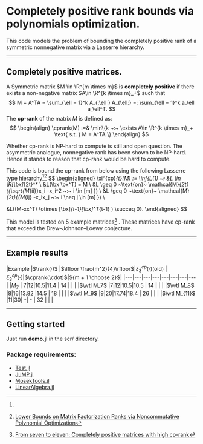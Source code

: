 $$
\newcommand{\R}{\mathbb{R}} 	      % Reals
\newcommand{\rank}{\mathrm{rank}}
\newcommand{\cprank}{\mathrm{rank_{cp}}}
\newcommand{\wtl}{\widetilde }
$$

# Completely positive rank bounds via polynomials optimization.

This code models the problem of bounding the completely positive rank of a symmetric nonnegative matrix via a Lasserre hierarchy.

---
## Completely positive matrices.

 A Symmetric matrix $M \in \R^{m \times m}$ is **completely positive** if there exists  a non-negative matrix $A\in \R^{k \times m}_+$ such that 
$$
M = A^TA = \sum_{\ell = 1}^k A_{:\ell } A_{\ell:} =: \sum_{\ell = 1}^k a_\ell a_\ell^T.
$$
The **cp-rank** of the matrix $M$ is defined as: 
$$
\begin{align}
\cprank(M) :=& \min\{k ~:~ \exists A\in \R^{k \times m}_+ \text{ s.t. } M = A^TA \}
\end{align}
$$

Whether cp-rank is NP-hard to compute is still and open question. The asymmetric analogue, nonnegative rank has been shown to be NP-hard. Hence it stands to reason that cp-rank would be hard to compute.

This code is bound the cp-rank from below using  the following Lasserre type hierarchy[^1][^2] 
$$
\begin{aligned}
\xi^{cp}_{t}(M) :=
\inf\{L(1) ~~~:~~ &L \in \R[\bx]_{2t}^* \\
&L(\bx \bx^T) = M \\
&L \geq 0 ~\text{on}~ \mathcal{M}_{2t}(\{\sqrt{M_{ii}}x_i -x_i^2 ~:~ i \in [m] \}) \\
&L \geq 0 ~\text{on}~ \mathcal{M}_{2t}(\{M_{ij} -x_ix_j ~:~ i \neq j \in [m] \}) \\
 
 &L((M-xx^T) \otimes [\bx]_{t-1}[\bx]^T_{t-1} ) \succeq 0\}.
\end{aligned}
$$

This model is tested on $5$ example matrices[^3] . These matrices have cp-rank that exceed the Drew–Johnson–Loewy conjecture.

---
## Example results
|Example |$\rank(·)$ |$\lfloor \frac{m^2}{4}\rfloor$|$\xi^{cp}_{3}(\cdot)$(old) |$\xi^{cp}_{3}(\cdot)$|$\cprank(\cdot)$|${m + 1 \choose 2}$|
|---|---|---|---|---|---|---|---|
|$M_7$        | 7|12|10.5|11.4 | 14  |   |   |
|$\wtl M_7$   |7|12|10.5|10.5 |  14 |   |   |
|$\wtl M_8$   |8|16|13.82 |14.5 | 18  |   |   |
|$\wtl M_9$   |9|20|17.74|18.4 |  26 |   |   |
|$\wtl M_{11}$   |11|30|   -| -  |  32 |   |   |

[^1]:
[^2]: [Lower Bounds on Matrix Factorization Ranks via Noncommutative Polynomial Optimization](https://doi.org/10.1007/s10208-018-09410-y )
[^3]: [ From seven to eleven: Completely positive matrices with high cp-rank](http://dx.doi.org/10.1016/j.laa.2014.06.025)

---
## Getting started
Just run **demo.jl** in the scr/ directory.
### Package requirements:
-  [Test.jl]()
-  [JuMP.jl]()
-  [MosekTools.jl]()
-  [LinearAlgebra.jl]()




